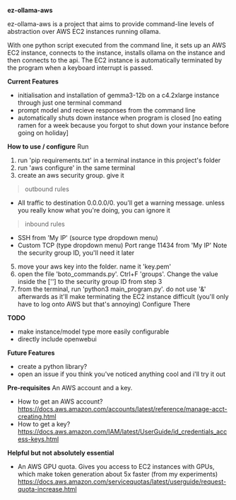**ez-ollama-aws**

ez-ollama-aws is a project that aims to provide command-line levels of abstraction over AWS EC2 instances running ollama.

With one python script executed from the command line, it sets up an AWS EC2 instance, connects to the instance, installs ollama on the instance and then connects to the api. The EC2 instance is automatically terminated by the program when a keyboard interrupt is passed. 



**Current Features** 
- initialisation and installation of gemma3-12b on a c4.2xlarge instance through just one terminal command
- prompt model and recieve responses from the command line
- automatically shuts down instance when program is closed [no eating ramen for a week because you forgot to shut down your instance before going on holiday]

**How to use / configure**
Run
1) run 'pip requirements.txt' in a terminal instance in this project's folder
2) run 'aws configure' in the same terminal
3) create an aws security group. give it
>outbound rules
- All traffic to destination 0.0.0.0/0. you'll get a warning message. unless you really know what you're doing, you can ignore it
>inbound rules
- SSH from 'My IP' (source type dropdown menu)
- Custom TCP (type dropdown menu) Port range 11434  from 'My IP'
Note the security group ID, you'll need it later
5) move your aws key into the folder. name it 'key.pem'
6) open the file 'boto_commands.py'. Ctrl+F 'groups'. Change the value inside the [''] to the security group ID from step 3
7) from the terminal, run 'python3 main_program.py'. do not use '&' afterwards as it'll make terminating the EC2 instance difficult (you'll only have to log onto AWS but that's annoying)
Configure
There 

**TODO**
- make instance/model type more easily configurable
- directly include openwebui

**Future Features**
- create a python library?
- open an issue if you think you've noticed anything cool and i'll try it out

**Pre-requisites**
An AWS account and a key.
- How to get an AWS account?
https://docs.aws.amazon.com/accounts/latest/reference/manage-acct-creating.html
- How to get a key? 
https://docs.aws.amazon.com/IAM/latest/UserGuide/id_credentials_access-keys.html

**Helpful but not absolutely essential**
- An AWS GPU quota. Gives you access to EC2 instances with GPUs, which make token generation about 5x faster (from my experiments)
https://docs.aws.amazon.com/servicequotas/latest/userguide/request-quota-increase.html 
